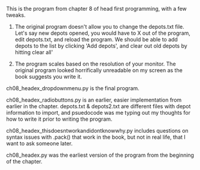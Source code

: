 This is the program from chapter 8 of head first programming, with a few tweaks. 

1. The original program doesn't allow you to change the depots.txt file. Let's say new depots opened, you would have to X out of the program, edit depots.txt, and reload the program. We should be able to add depots to the list by clicking 'Add depots', and clear out old depots by hitting clear all'

2. The program scales based on the resolution of your monitor. The original program looked horrifically unreadable on my screen as the book suggests you write it. 

ch08_headex_dropdownmenu.py is the final program. 

ch08_headex_radiobuttons.py is an earlier, easier implementation from earlier in the chapter. depots.txt & depots2.txt are different files with depot information to import, and psuedocode was me typing out my thoughts for how to write it prior to writing the program. 

ch08_headex_thisdoesntworkandidontknowwhy.py includes questions on syntax issues with .pack() that work in the book, but not in real life, that I want to ask someone later. 

ch08_headex.py was the earliest version of the program from the beginning of the chapter.
